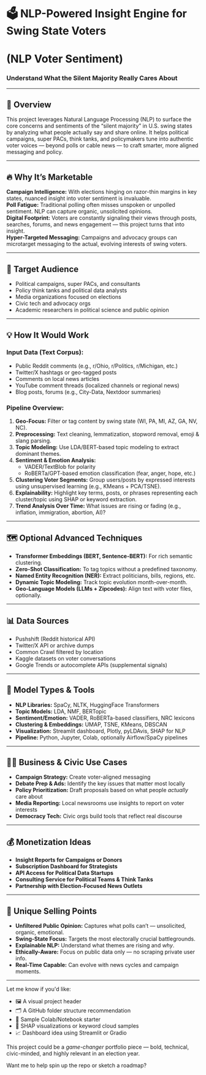 # 🗳️ NLP-Powered Insight Engine for Swing State Voters 
# (NLP Voter Sentiment)

### Understand What the Silent Majority Really Cares About

---

## 🧠 Overview  
This project leverages Natural Language Processing (NLP) to surface the core concerns and sentiments of the “silent majority” in U.S. swing states by analyzing what people actually say and share online. It helps political campaigns, super PACs, think tanks, and policymakers tune into authentic voter voices — beyond polls or cable news — to craft smarter, more aligned messaging and policy.

---

## 🔥 Why It’s Marketable  
**Campaign Intelligence:** With elections hinging on razor-thin margins in key states, nuanced insight into voter sentiment is invaluable.  
**Poll Fatigue:** Traditional polling often misses unspoken or unpolled sentiment. NLP can capture organic, unsolicited opinions.  
**Digital Footprint:** Voters are constantly signaling their views through posts, searches, forums, and news engagement — this project turns that into insight.  
**Hyper-Targeted Messaging:** Campaigns and advocacy groups can microtarget messaging to the actual, evolving interests of swing voters.

---

## 🎯 Target Audience  
- Political campaigns, super PACs, and consultants  
- Policy think tanks and political data analysts  
- Media organizations focused on elections  
- Civic tech and advocacy orgs  
- Academic researchers in political science and public opinion  

---

## 💡 How It Would Work  
### **Input Data (Text Corpus):**  
- Public Reddit comments (e.g., r/Ohio, r/Politics, r/Michigan, etc.)  
- Twitter/X hashtags or geo-tagged posts  
- Comments on local news articles  
- YouTube comment threads (localized channels or regional news)  
- Blog posts, forums (e.g., City-Data, Nextdoor summaries)

### **Pipeline Overview:**  
1. **Geo-Focus:** Filter or tag content by swing state (WI, PA, MI, AZ, GA, NV, NC).  
2. **Preprocessing:** Text cleaning, lemmatization, stopword removal, emoji & slang parsing.  
3. **Topic Modeling:** Use LDA/BERT-based topic modeling to extract dominant themes.  
4. **Sentiment & Emotion Analysis:**  
   - VADER/TextBlob for polarity  
   - RoBERTa/GPT-based emotion classification (fear, anger, hope, etc.)  
5. **Clustering Voter Segments:** Group users/posts by expressed interests using unsupervised learning (e.g., KMeans + PCA/TSNE).  
6. **Explainability:** Highlight key terms, posts, or phrases representing each cluster/topic using SHAP or keyword extraction.  
7. **Trend Analysis Over Time:** What issues are rising or fading (e.g., inflation, immigration, abortion, AI)?  

---

## 🗺️ Optional Advanced Techniques  
- **Transformer Embeddings (BERT, Sentence-BERT):** For rich semantic clustering.  
- **Zero-Shot Classification:** To tag topics without a predefined taxonomy.  
- **Named Entity Recognition (NER):** Extract politicians, bills, regions, etc.  
- **Dynamic Topic Modeling:** Track topic evolution month-over-month.  
- **Geo-Language Models (LLMs + Zipcodes):** Align text with voter files, optionally.  

---

## 📊 Data Sources  
- Pushshift (Reddit historical API)  
- Twitter/X API or archive dumps  
- Common Crawl filtered by location  
- Kaggle datasets on voter conversations  
- Google Trends or autocomplete APIs (supplemental signals)

---

## 🤖 Model Types & Tools  
- **NLP Libraries:** SpaCy, NLTK, HuggingFace Transformers  
- **Topic Models:** LDA, NMF, BERTopic  
- **Sentiment/Emotion:** VADER, RoBERTa-based classifiers, NRC lexicons  
- **Clustering & Embeddings:** UMAP, TSNE, KMeans, DBSCAN  
- **Visualization:** Streamlit dashboard, Plotly, pyLDAvis, SHAP for NLP  
- **Pipeline:** Python, Jupyter, Colab, optionally Airflow/SpaCy pipelines  

---

## 🧑‍💼 Business & Civic Use Cases  
- **Campaign Strategy:** Create voter-aligned messaging  
- **Debate Prep & Ads:** Identify the key issues that matter most locally  
- **Policy Prioritization:** Draft proposals based on what people *actually* care about  
- **Media Reporting:** Local newsrooms use insights to report on voter interests  
- **Democracy Tech:** Civic orgs build tools that reflect real discourse  

---

## 💰 Monetization Ideas  
- **Insight Reports for Campaigns or Donors**  
- **Subscription Dashboard for Strategists**  
- **API Access for Political Data Startups**  
- **Consulting Service for Political Teams & Think Tanks**  
- **Partnership with Election-Focused News Outlets**

---

## 🌟 Unique Selling Points  
- **Unfiltered Public Opinion:** Captures what polls can’t — unsolicited, organic, emotional.  
- **Swing-State Focus:** Targets the most electorally crucial battlegrounds.  
- **Explainable NLP:** Understand what themes are rising and *why*.  
- **Ethically-Aware:** Focus on public data only — no scraping private user info.  
- **Real-Time Capable:** Can evolve with news cycles and campaign moments.

---

Let me know if you'd like:

- 🖼 A visual project header  
- 🗂 A GitHub folder structure recommendation  
- 📓 Sample Colab/Notebook starter  
- 🧠 SHAP visualizations or keyword cloud samples  
- 📈 Dashboard idea using Streamlit or Gradio  

This project could be a *game-changer* portfolio piece — bold, technical, civic-minded, and highly relevant in an election year.

Want me to help spin up the repo or sketch a roadmap?

